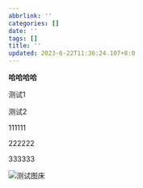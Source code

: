 ```yaml
---
abbrlink: ''
categories: []
date: ''
tags: []
title: ''
updated: 2023-6-22T11:36:24.107+8:0
---
```

**哈哈哈哈**

测试1

测试2

111111

222222

333333

![测试图床](https://moran.0oo0.top/images/)
